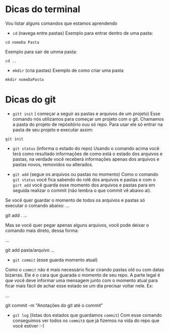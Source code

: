 # Dicas do terminal
Vou listar alguns comandos que estamos aprendendo


- `cd` (navega entre pastas) Exemplo para entrar dentro de uma pasta:

```
cd nomeDa Pasta
```

Exemplo para sair de umma pasta:

```
cd ..
```

- `mkdir` (cria pastas) Exemplo de como criar uma pasta

```
mkdir nomeDaPasta
```

# Dicas do git

- `gitt init` ( começar a seguir as pastas e arquivos de um projeto) Esse comando nós utilizamos para começar um projeto com o git. Chamamos a pasta do projeto de repósitório ouu só repo. Para usar ele só entrar na pasta de seu projeto e executar assim:

```
git init
```

- `git status` (informa o estado do repo) Usando o comando acima você terá como resultado informações de como está o estado dos arquivos e pastas, na verdade você receberá informações apenas dos arquivos e pastas novos, removidos ou alterados.

- `git add` (segue os arquivos ou pastas no momento)
Como o comando `git status` você fica sabendo do rolê dos arquivos e pastas e com o `girt add` você guarda esse momento dos arquivos e pastas para em seguida realizar o commit (não lembra o que commit vê abaixo ai).

Se você quer guardar o momento de todos os arquivos e pastas só executar o comando abaixo:
...

git add .
...

Mas se você quer pegar apenas alguns arquivos, você pode deixar o comando mais direto, dessa forma:

...

git add pasta/arquivo
...

- `git commit` (esse guarda momento atual)

Como o `commit` não é mais necessário ficar cirando pastas old ou com datas bizarras. Ele é o cara que guarada o momento de seu repo.
A parte legal é que você deve informar uma mensagem junto com o momento atual para ficar mais fácil de achar esse estado se um dia precisar voltar nele. Ex:

...

git commit -m "Anotações do git até o commit"

- `git log` (listas dos estados que guardamos `commit`)
Com esse comando conseguimos ver todos os `commit`s que já fizemos na vida do repo que você estiver :-)